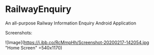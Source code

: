 # RailwayEnquiry
 
 An all-purpose Railway Information Enquiry Android Application
 
Screenshots:

![Image](https://i.ibb.co/RcMmpHh/Screenshot-20200217-142054.jpg "Home Screen" =540x1170)

